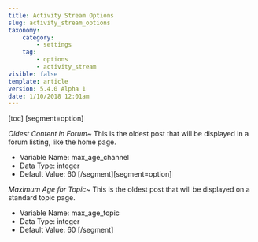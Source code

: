 ```yaml
---
title: Activity Stream Options
slug: activity_stream_options
taxonomy:
    category:
        - settings
    tag:
        - options
        - activity_stream
visible: false
template: article
version: 5.4.0 Alpha 1
date: 1/10/2018 12:01am
---
```


[toc]
[segment=option]

*Oldest Content in Forum~*
This is the oldest post that will be displayed in a forum listing, like the home page.



- Variable Name: max_age_channel
- Data Type: integer
- Default Value: 60
[/segment][segment=option]

*Maximum Age for Topic~*
This is the oldest post that will be displayed on a standard topic page.



- Variable Name: max_age_topic
- Data Type: integer
- Default Value: 60
[/segment]